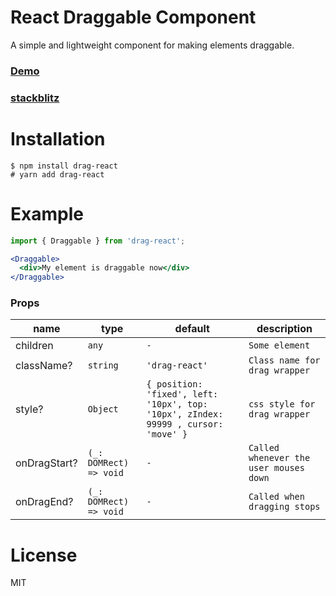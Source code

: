 # React Draggable Component
A simple and lightweight component for making elements draggable.

### [Demo](https://haikelfazzani.github.io/drag-react)
### [stackblitz](https://stackblitz.com/edit/react-ts-qvltmc?file=index.tsx)

# Installation
```shell
$ npm install drag-react
# yarn add drag-react
```

# Example
```jsx
import { Draggable } from 'drag-react';

<Draggable>
  <div>My element is draggable now</div>
</Draggable>
```

### Props
| name | type | default | description |
| --- | --- | --- | --- |
| children | `any` | `-` | `Some element` |
| className? | `string` | `'drag-react'` | `Class name for drag wrapper` |
| style? | `Object` | `{ position: 'fixed', left: '10px', top: '10px', zIndex: 99999 , cursor: 'move' }` | `css style for drag wrapper` |
| onDragStart? | `(_: DOMRect) => void` | `-` | `Called whenever the user mouses down` |
| onDragEnd? | `(_: DOMRect) => void` | `-` | `Called when dragging stops` |


# License
MIT
